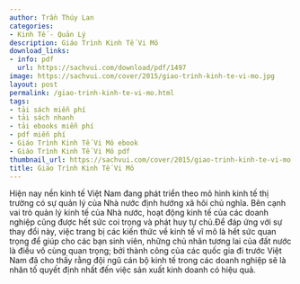 ```yaml
---
author: Trần Thúy Lan
categories:
- Kinh Tế - Quản Lý
description: Giáo Trình Kinh Tế Vi Mô
download_links:
- info: pdf
  url: https://sachvui.com/download/pdf/1497
image: https://sachvui.com/cover/2015/giao-trinh-kinh-te-vi-mo.jpg
layout: post
permalink: /giao-trinh-kinh-te-vi-mo.html
tags:
- tải sách miễn phí
- tải sách nhanh
- tải ebooks miễn phí
- pdf miễn phí
- Giáo Trình Kinh Tế Vi Mô ebook
- Giáo Trình Kinh Tế Vi Mô pdf
thumbnail_url: https://sachvui.com/cover/2015/giao-trinh-kinh-te-vi-mo.jpg
title: Giáo Trình Kinh Tế Vi Mô
---
```


 <div class="item-desc text-justify"> Hiện nay nền kinh tế Việt Nam đang phát triển theo mô hình kinh tế thị trường có sự quản lý của Nhà nước định hướng xã hôi chủ nghĩa. Bên cạnh vai trò quản lý kinh tế của Nhà nước, hoạt động kinh tế của các doanh nghiệp cũng được hết sức coi trọng và phát huy tự chủ.Để đáp ứng với sự thay đổi này, việc trang bị các kiến thức về kinh tế vĩ mô là hết sức quan trọng để giúp cho các bạn sinh viên, những chủ nhân tương lai của đất nước là điều vô cùng quan trọng; bởi thành công của các quốc gia đi trước Việt Nam đã cho thấy rằng đội ngũ cán bộ kinh tế trong các doanh nghiệp sẽ là nhân tố quyết định nhất đến việc sản xuất kinh doanh có hiệu quả. </div>